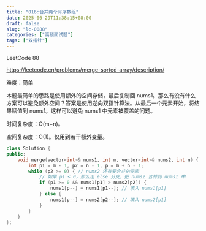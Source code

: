 ```yaml
---
title: "016:合并两个有序数组"
date: 2025-06-29T11:38:15+08:00
draft: false
slug: "lc-0088"
categories: ["高频面试题"]
tags: ["双指针"]
---
```


LeetCode 88

https://leetcode.cn/problems/merge-sorted-array/description/

难度：简单

本题最简单的思路是使用额外的空间存储，最后复制回 nums1。那么有没有什么方案可以避免额外空间？答案是使用逆向双指针算法。从最后一个元素开始，将结果赋值到 nums1。这样可以避免 nums1 中元素被覆盖的问题。

时间复杂度：O(m+n)。

空间复杂度：O(1)。仅用到若干额外变量。

<!--more-->

```cpp
class Solution {
public:
    void merge(vector<int>& nums1, int m, vector<int>& nums2, int n) {
        int p1 = m - 1, p2 = n - 1, p = m + n - 1;
        while (p2 >= 0) { // nums2 还有要合并的元素
            // 如果 p1 < 0，那么走 else 分支，把 nums2 合并到 nums1 中
            if (p1 >= 0 && nums1[p1] > nums2[p2]) {
                nums1[p--] = nums1[p1--]; // 填入 nums1[p1]
            } else {
                nums1[p--] = nums2[p2--]; // 填入 nums2[p1]
            }
        }
    }
};
```
